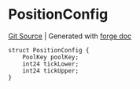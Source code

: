 # PositionConfig
[Git Source](https://github.com/Uniswap/v4-periphery/blob/47e3c30ae8a0d7c086bf3e41bd0e7e3a854e280b/src/libraries/PositionConfig.sol)
| Generated with [forge doc](https://book.getfoundry.sh/reference/forge/forge-doc)


```solidity
struct PositionConfig {
    PoolKey poolKey;
    int24 tickLower;
    int24 tickUpper;
}
```

